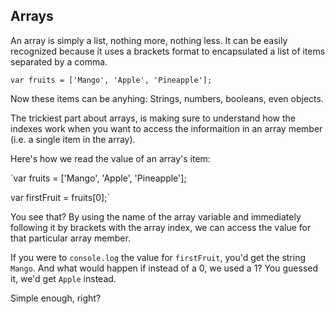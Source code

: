 ## Arrays
An array is simply a list, nothing more, nothing less. It can be easily recognized because it uses a brackets format to encapsulated a list of items separated by a comma.

`var fruits = ['Mango', 'Apple', 'Pineapple'];`

Now these items can be anyhing: Strings, numbers, booleans, even objects.

The trickiest part about arrays, is making sure to understand how the indexes work when you want to access the informaition in an array member (i.e. a single item in the array).

Here's how we read the value of an array's item:

`var fruits = ['Mango', 'Apple', 'Pineapple'];

var firstFruit = fruits[0];`

You see that? By using the name of the array variable and immediately following it by brackets with the array index, we can access the value for that particular array member.

If you were to `console.log` the value for `firstFruit`, you'd get the string `Mango`. And what would happen if instead of a 0, we used a 1? You guessed it, we'd get `Apple` instead.

Simple enough, right?
